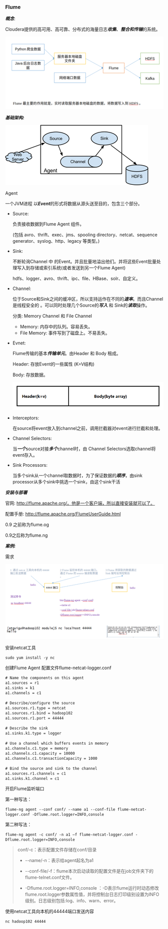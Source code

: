 ### Flume

***概念***:

Cloudera提供的高可用、高可靠、分布式的海量日志***收集***、***整合和传输***的系统。

![Selection_027](Flume.assets/Selection_027.png)



***基础架构:***

![Agent component diagram](Flume.assets/DevGuide_image00.png)

Agent

一个JVM进程 以***Event***的形式将数据从源头送至目的，包含三个部分。

- Source: 

  负责接收数据到Flume Agent 组件。

  (包括 avro、thrift、exec、jms、spooling directory、netcat、sequence generator、syslog、http、legacy 等类型。)

- Sink: 

  不断轮询Channel 中 的Event。并且批量地溢出他们。并将这些Event批量处理写入到存储或索引系统(或者发送到另一个Flume Agent)

  hdfs、logger、avro、thrift、ipc、file、HBase、solr、自定义。

- Channel: 

  位于Source和Sink之间的缓冲区，所以支持运作在不同的***速率***。而且Channel是线程安全的 。可以同时处理几个Source的***写入*** 和 Sink的***读取***操作。

  分类: Memory Channel 和 File Channel

  - Memory: 内存中的队列。容易丢失。
  - File Memory: 事件写到了磁盘上。不易丢失。

- Evnet: 

  Flume传输的基本***传输单元***。由Header 和 Body 租成。

  Header: 存放Event的一些属性 (K=V结构) 

  Body: 存放数据。

  ![image-20200903110344238](Flume.assets/image-20200903110344238.png)

- Interceptors:

  在source将event放入到channel之前，调用拦截器对event进行拦截和处理。

- Channel Selectors: 

  当***一个***source对接***多个***channel时，由 Channel Selectors选取channel将event存入。

- Sink Processors:

  当多个sink从一个channel取数据时，为了保证数据的***顺序***，由sink processor从多个sink中挑选一个sink，由这个sink干活



***安装与部署***

官网: http://flume.apache.org/。他是一个客户端，所以直接安装就可以了。

配置手册: http://flume.apache.org/FlumeUserGuide.html

0.9 之前称为flume.og 

0.9之后称为flume.ng



***案例:***

需求

![Selection_028](Flume.assets/Selection_028.png)

安装netcat工具

```shell
sudo yum install -y nc
```

创建Flume Agent 配置文件flume-netcat-logger.conf

```shell
# Name the components on this agent
a1.sources = r1
a1.sinks = k1
a1.channels = c1

# Describe/configure the source
a1.sources.r1.type = netcat
a1.sources.r1.bind = hadoop102
a1.sources.r1.port = 44444

# Describe the sink
a1.sinks.k1.type = logger

# Use a channel which buffers events in memory
a1.channels.c1.type = memory
a1.channels.c1.capacity = 10000
a1.channels.c1.transactionCapacity = 1000

# Bind the source and sink to the channel
a1.sources.r1.channels = c1
a1.sinks.k1.channel = c1
```

开启Flume监听端口

第一种写法：

```shell
flume-ng agent --conf conf/ --name a1 --conf-file flume-netcat-logger.conf -Dflume.root.logger=INFO,console
```

第二种写法：

```shell
flume-ng agent -c conf/ -n a1 –f flume-netcat-logger.conf -Dflume.root.logger=INFO,console
```

> conf/-c：表示配置文件存储在conf/目录
>
> - --name/-n：表示给agent起名为a1
>
> - --conf-file/-f：flume本次启动读取的配置文件是在job文件夹下的flume-telnet.conf文件。
>
> - -Dflume.root.logger=INFO,console ：-D表示flume运行时动态修改flume.root.logger参数属性值，并将控制台日志打印级别设置为INFO级别。日志级别包括:log、info、warn、error。

使用netcat工具向本机的44444端口发送内容

```shell
nc hadoop102 44444
```























